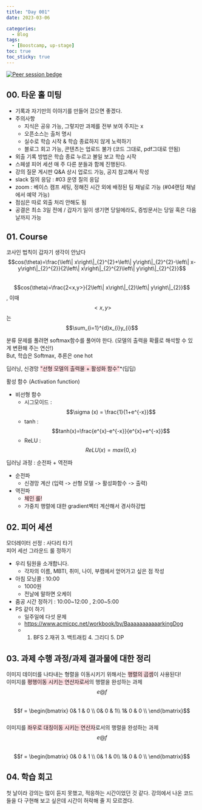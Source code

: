 ```yaml
---
title: "Day 001"
date: 2023-03-06

categories:
  - Blog
tags:
  - [Boostcamp, up-stage]
toc: true
toc_sticky: true
---
```

[![Peer session bedge](https://img.shields.io/badge/peer%20session-B1FD8F?style=flat)](https://forbuds.github.io/peer_session/D_001.html)
## 00. 타운 홀 미팅
- 기록과 자기만의 이야기를 만들어 갔으면 좋겠다.
- 주의사항
    - 지식은 공유 가능, 그렇지만 과제를 전부 보여 주지는 x 
    - 오픈소스는 출처 명시
    - 실수로 학습 시작 & 학습 종료하지 않게 노력하기
    - 블로그 회고 가능, 콘텐츠는 업로드 불가 (코드 그대로, pdf그대로 안됨)
- 외출 기록 방법은 학습 종료 누르고 볼일 보고 학습 시작
-  스페셜 피어 세션 매 주 다른 분들과 함께 진행된다.
-  강의 질문 게시판 Q&A 상시 업로드 가능, 공지 참고해서 작성
-  slack 질의 응담 : #03 운영 질의 응답
-  zoom : 베이스 캠프 세팅, 정해진 시간 외에 배정된 팀 채널로 가능 (#04랜덤 채널에서 예약 가능)
-  점심은 따로 외출 처리 안해도 됨
-  공결은 최소 3일 전에 / 갑자기 일이 생기면 당일에라도, 증빙문서는 당일 혹은 다음날까지 가능

## 01. Course
코사인 법칙이 갑자기 생각이 안났다  
$$cos(\theta)=\frac{\left\| x\right\|_{2}^{2}+\left\| y\right\|_{2}^{2}-\left\| x-y\right\|_{2}^{2}}{2\left\| x\right\|_{2}^{2}\left\| y\right\|_{2}^{2}}$$   
$$cos(\theta)=\frac{2<x,y>}{2\left\| x\right\|_{2}\left\| y\right\|_{2}}$$  , 이때 $$<x,y>$$ 는 $$\sum_{i=1}^{d}x_{i}y_{i}$$  

분류 문제를 풀려면 softmax함수를 풀어야 한다. (모델의 출력을 확률로 해석할 수 있게 변환해 주는 연산!)  
But, 학습은 Softmax, 추론은 one hot  

딥러닝, 신경망 <span style="background-color:#ffdce0">"선형 모델의 출력물 + 활성화 함수"</span>*(딥딥)  

활성 함수 (Activation function)  
- 비선형 함수
    - 시그모이드 : $$\sigma (x) = \frac{1}{1+e^{-x}}$$
    - tanh : $$tanh(x)=\frac{e^{x}-e^{-x}}{e^{x}+e^{-x}}$$
    - ReLU : $$ReLU(x)=max\left\{0,x \right\}$$

딥러닝 과정 : 순전파 + 역전파
- 순전파
    - 신경망 계산 (입력 -> 선형 모델 -> 활성화함수 -> 출력)
- 역전파
    - <span style="background-color:#ffdce0">체인 룰!</span>
    - 가중치 행렬에 대한 gradient벡터 계산해서 경사하강법  

## 02. 피어 세션
모더레이터 선정 : 사다리 타기  
피어 세선 그라운드 룰 정하기  
- 우리 팀원을  소개합니다.  
    - 각자의 이름, MBTI, 취미, 나이, 부캠에서 얻어가고 싶은 점 작성
- 아침 모닝콜 : 10:00
    - 1000원
    - 전날에 말하면 오케이 
- 줌공 시간 정하기 : 10:00~12:00 , 2:00~5:00
- PS 같이 하기 
    - 일주일에 다섯 문제 
    - https://www.acmicpc.net/workbook/by/BaaaaaaaaaaarkingDog
    - 1. BFS 2.재귀 3. 백트래킹 4. 그리디 5. DP

## 03. 과제 수행 과정/과제 결과물에 대한 정리
이미지 데이터를 나타내는 형렬을 이동시키기 위해서는 <span style="background-color:#ffdce0">행렬의 곱셈</span>이 사용된다!  
이미지를 <span style="background-color:#ffdce0">평행이동 시키는 연산자로서</span>의 행렬을 완성하는 과제  $$e@f$$  
$$f = \begin{bmatrix}
 0& 1 & 0 \\
 0& 0 &  1\\
 1& 0 & 0 \\
\end{bmatrix}$$  
이미지를 <span style="background-color:#ffdce0">좌우로 대칭이동 시키는 연산자</span>로서의 행렬을 완성하는 과제 $$e@f$$  
$$f = \begin{bmatrix}
 0& 0 & 1 \\
 0& 1 &  0\\
 1& 0 & 0 \\
\end{bmatrix}$$

## 04. 학습 회고
첫 날이라 강의는 많이 듣지 못했고, 적응하는 시간이었던 것 같다. 강의에서 나온 코드들을 다 구현해 보고 싶은데 시간이 허락해 줄 지 모르겠다.
